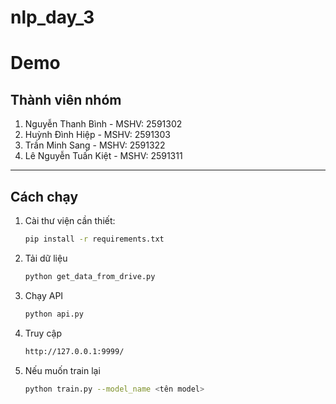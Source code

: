 # nlp_day_3
# Demo 
## Thành viên nhóm
1. Nguyễn Thanh Bình - MSHV: 2591302
2. Huỳnh Đình Hiệp - MSHV: 2591303
3. Trần Minh Sang - MSHV: 2591322
4. Lê Nguyễn Tuấn Kiệt - MSHV: 2591311

---

## Cách chạy

1. Cài thư viện cần thiết:
   ```bash
   pip install -r requirements.txt
2. Tải dữ liệu
   ```bash
   python get_data_from_drive.py
3. Chạy API
   ```bash
   python api.py
4. Truy cập
   ```bash
   http://127.0.0.1:9999/
5. Nếu muốn train lại
   ```bash
   python train.py --model_name <tên model>